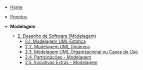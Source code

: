 <!-- docs/_sidebar.md -->

- [Home](/docs)
- [Projetos](/docs/Projetos/Projetos.md)

- **Modelagem**
  - [2. Desenho de Software (Modelagem)](/docs/Modelagem/2.Modelagem.md)
    - [2.1. Modelagem UML Estática](/docs/Modelagem/2.1.ModelagemEstatica.md)
    - [2.2. Modelagem UML Dinâmica](/docs/Modelagem/2.2.ModelagemDinamica.md)
    - [2.3. Modelagem UML Organizacional ou Casos de Uso](/docs/Modelagem/2.3.ModelagemOrganizacionalCasosDeUso.md)
    - [2.4. Participações - Modelagem](/docs/Modelagem/2.4.ParticipacoesModelagem.md)
    - [2.5. Iniciativas Extras - Modelagem](Modelagem/2.5.IniciativasExtras.md)
